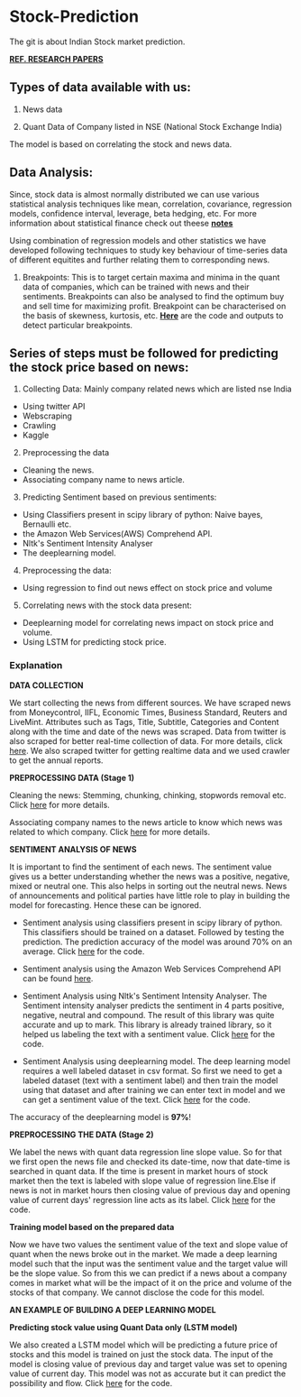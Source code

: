 # Stock-Prediction
The git is about Indian Stock market prediction.

[**REF. RESEARCH PAPERS**](https://github.com/vishalsingh9423/Stock-Prediction/tree/master/Research)

## Types of data available with us:
1. News data 

2. Quant Data of Company listed in NSE (National Stock Exchange India) 

The model is based on correlating the stock and news data.

## Data Analysis:
Since, stock data is almost normally distributed we can use various statistical analysis techniques like mean, correlation, covariance, regression models, confidence interval,  leverage, beta hedging, etc. For more information about statistical finance check out theese [**notes**](https://github.com/YogeshKothari26/Quantopian-Lecture-Notes)

Using combination of regression models and other statistics we have developed following techniques to study key behaviour of time-series data of different equitites and further relating them to corresponding news.

1. Breakpoints:
This is to target certain maxima and minima in the quant data of companies, which can be trained with news and their sentiments. Breakpoints can also be analysed to find the optimum buy and sell time for maximizing profit. Breakpoint can be characterised on the basis of skewness, kurtosis, etc. [**Here**](https://github.com/vishalsingh9423/Stock-Prediction/tree/master/Breakpoint) are the code and outputs to detect particular breakpoints.


## Series of steps must be followed for predicting the stock price based on news:

1. Collecting Data: Mainly company related news which are listed nse India
  * Using twitter API 
  * Webscraping
  * Crawling
  * Kaggle

2. Preprocessing the data
  * Cleaning the news.
  * Associating company name to news article.

3. Predicting Sentiment based on previous sentiments:
  * Using Classifiers present in scipy library of python: Naive bayes, Bernaulli etc.
  * the Amazon Web Services(AWS) Comprehend API.
  * Nltk's Sentiment Intensity Analyser
  * The deeplearning model.

4. Preprocessing the data:
  * Using regression to find out news effect on stock price and volume
  
5. Correlating news with the stock data present:
  * Deeplearning model for correlating news impact on stock price and volume.
  * Using LSTM for predicting stock price.
  

### Explanation

**DATA COLLECTION**

We start collecting the news from different sources. We have scraped news from Moneycontrol, IIFL, Economic Times, Business Standard, Reuters and LiveMint. Attributes such as Tags, Title, Subtitle, Categories and Content along with the time and date of the news was scraped. Data from twitter is also scraped for better real-time collection of data. For more details, click [here](https://github.com/vishalsingh9423/Stock-Prediction/tree/master/Scraping). We also scraped twitter for getting realtime 
data and we used crawler to get the annual reports.

**PREPROCESSING DATA (Stage 1)**

Cleaning the news: Stemming, chunking, chinking, stopwords removal etc. Click [here](https://github.com/vishalsingh9423/Stock-Prediction/tree/master/TextPreprocessing) for more details.

Associating company names to the news article to know which news was related to which company. Click [here](https://github.com/vishalsingh9423/Stock-Prediction/tree/master/Company%20Name%20Extractor) for more details.

**SENTIMENT ANALYSIS OF NEWS**

It is important to find the sentiment of each news. The sentiment value gives us a better understanding whether the news was a positive, negative, mixed or neutral one. This also helps in sorting out the neutral news. News of announcements and political parties have little role to play in building the model for forecasting. Hence these can be ignored. 

* Sentiment analysis using classifiers present in scipy library of python. This classifiers should be trained on a dataset.
  Followed by testing the prediction. The prediction accuracy of the model was around 70% on an average. Click [here](https://github.com/vishalsingh9423/Stock-Prediction/tree/master/Sentiment%20analysis%20of%20news/MovieReviewsSentimentAnalysis) for the code.

* Sentiment analysis using the Amazon Web Services Comprehend API can be found [here](https://github.com/vishalsingh9423/Stock-Prediction/blob/master/Sentiment%20analysis%20of%20news/Sentiment%20using%20AWS%20comprehend/Sentiment%20using%20aws%20comprehend.ipynb).

* Sentiment Analysis using Nltk's Sentiment Intensity Analyser. The Sentiment intensity analyser predicts the sentiment in 4 parts positive, negative, neutral and compound. The result of this library was quite accurate and up to mark. This library is already trained library, so it helped us labeling the text with a sentiment value. Click [here](https://github.com/vishalsingh9423/Stock-Prediction/tree/master/Sentiment%20analysis%20of%20news/tfidfSentimentAnalysis) for the code.

* Sentiment Analysis using deeplearning model. The deep learning model requires a well labeled dataset in csv format. So first we need to get a labeled dataset (text with a sentiment label) and then train the model using that dataset and after training we can enter text in model and we can get a sentiment value of the text. Click [here](https://github.com/vishalsingh9423/Stock-Prediction/tree/master/Sentiment%20analysis%20of%20news/deeplearningModel) for the code.

The accuracy of the deeplearning model is **97%**!

**PREPROCESSING THE DATA (Stage 2)**

We label the news with quant data regression line slope value.
So for that we first open the news file and checked its date-time, now that date-time is searched in quant data. If the time is present in market hours of stock market then the text is labeled with slope value of regression line.Else if news is not in market hours then closing value of previous day and opening value of current days' regression line acts as its label. Click [here](https://github.com/vishalsingh9423/Stock-Prediction/tree/master/Merging%20quant%20and%20news) for the code.


**Training model based on the prepared data**

Now we have two values the sentiment value of the text and slope value of quant when the news broke out in the market.
We made a deep learning model such that the input was the sentiment value and the target value will be the slope value.
So from this we can predict if a news about a company comes in market what will be the impact of it on the price and volume of the stocks of that company. We cannot disclose the code for this model.



**AN EXAMPLE OF BUILDING A DEEP LEARNING MODEL**

**Predicting stock value using Quant Data only (LSTM model)**

We also created a LSTM model which will be predicting a future price of stocks and this model is trained on just the stock data. The input of the model is closing value of previous day and target value was set to opening value of current day.
This model was not as accurate but it can predict the possibility and flow. Click [here](https://github.com/vishalsingh9423/Stock-Prediction/tree/master/Sentiment%20analysis%20of%20news/Model%20for%20Stock%20Prediction%20using%20quant%20only) for the code.
